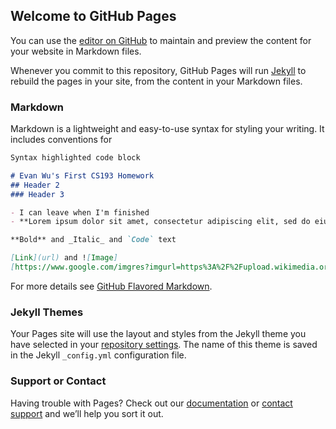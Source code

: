 ## Welcome to GitHub Pages

You can use the [editor on GitHub](https://github.com/kalutes/CS193_Fall18_Lab1/edit/master/index.md) to maintain and preview the content for your website in Markdown files.

Whenever you commit to this repository, GitHub Pages will run [Jekyll](https://jekyllrb.com/) to rebuild the pages in your site, from the content in your Markdown files.

### Markdown

Markdown is a lightweight and easy-to-use syntax for styling your writing. It includes conventions for

```markdown
Syntax highlighted code block

# Evan Wu's First CS193 Homework
## Header 2
### Header 3

- I can leave when I'm finished
- **Lorem ipsum dolor sit amet, consectetur adipiscing elit, sed do eiusmod tempor incididunt ut labore et dolore magna aliqua. Dolor sed viverra ipsum nunc aliquet bibendum enim. In massa tempor nec feugiat. Nunc aliquet bibendum enim facilisis gravida. Nisl nunc mi ipsum faucibus vitae aliquet nec ullamcorper.** _Amet luctus venenatis lectus magna fringilla. Volutpat maecenas volutpat blandit aliquam etiam erat velit scelerisque in. Egestas egestas fringilla phasellus faucibus scelerisque eleifend. Sagittis orci a scelerisque purus semper eget duis. Nulla pharetra diam sit amet nisl suscipit. Sed adipiscing diam donec adipiscing tristique risus nec feugiat in. Fusce ut placerat orci nulla. Pharetra vel turpis nunc eget lorem dolor. Tristique senectus et netus et malesuada._

**Bold** and _Italic_ and `Code` text

[Link](url) and ![Image]
[https://www.google.com/imgres?imgurl=https%3A%2F%2Fupload.wikimedia.org%2Fwikipedia%2Fcommons%2Fe%2Fe5%2FCowgirl_Creamery_Point_Reyes_-_Red_Hawk_cheese.jpg&imgrefurl=https%3A%2F%2Fen.wikipedia.org%2Fwiki%2FCheese&docid=CrVLCmrgjzqlZM&tbnid=fOUYGF8_OYgDSM%3A&vet=10ahUKEwjus8fvuKPkAhXEmuAKHUThARcQMwh8KAEwAQ..i&w=4490&h=3229&bih=1030&biw=1064&q=cheese&ved=0ahUKEwjus8fvuKPkAhXEmuAKHUThARcQMwh8KAEwAQ&iact=mrc&uact=8]
```

For more details see [GitHub Flavored Markdown](https://guides.github.com/features/mastering-markdown/).

### Jekyll Themes

Your Pages site will use the layout and styles from the Jekyll theme you have selected in your [repository settings](https://github.com/kalutes/CS193_Fall18_Lab1/settings). The name of this theme is saved in the Jekyll `_config.yml` configuration file.

### Support or Contact

Having trouble with Pages? Check out our [documentation](https://help.github.com/categories/github-pages-basics/) or [contact support](https://github.com/contact) and we’ll help you sort it out.
